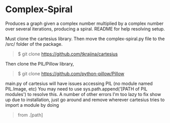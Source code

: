 # Complex-Spiral
Produces a graph given a complex number multiplied by a complex number over several iterations, producing a spiral. README for help resolving setup.

Must clone the cartesius library. Then move the complex-spiral.py file to the /src/ folder of the package. 
> $ git clone https://github.com/tkrajina/cartesius

Then clone the PIL/Pillow library,
> $ git clone https://github.com/python-pillow/Pillow

main.py of cartesius will have issues accessing PIL (no module named PIL.Image, etc)
You may need to use sys.path.append('[PATH of PIL modules') to resolve this.
A number of other errors I'm too lazy to fix show up due to installation, just go around and remove wherever cartesius tries to import a module by doing
> from .[path]

